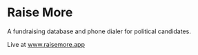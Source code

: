 # Raise More
A fundraising database and phone dialer for political candidates.

Live at www.raisemore.app
